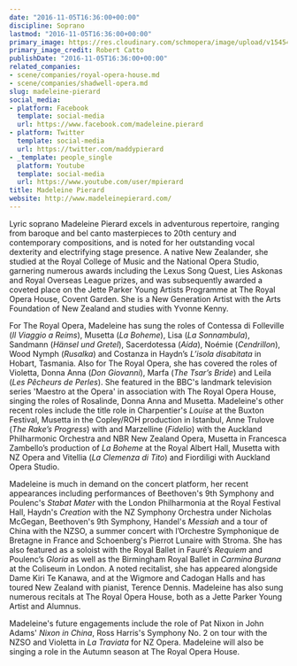 ```yaml
---
date: "2016-11-05T16:36:00+00:00"
discipline: Soprano
lastmod: "2016-11-05T16:36:00+00:00"
primary_image: https://res.cloudinary.com/schmopera/image/upload/v1545409169/media/webhook-uploads/1478363608634/c5cc4c_fa6d15bc63b74f3f9b31fad5da5047d1.jpg.jpg
primary_image_credit: Robert Catto
publishDate: "2016-11-05T16:36:00+00:00"
related_companies:
- scene/companies/royal-opera-house.md
- scene/companies/shadwell-opera.md
slug: madeleine-pierard
social_media:
- platform: Facebook
  template: social-media
  url: https://www.facebook.com/madeleine.pierard
- platform: Twitter
  template: social-media
  url: https://twitter.com/maddypierard
- _template: people_single
  platform: Youtube
  template: social-media
  url: https://www.youtube.com/user/mpierard
title: Madeleine Pierard
website: http://www.madeleinepierard.com/
---
```


Lyric soprano Madeleine Pierard excels in adventurous repertoire, ranging from baroque and bel canto masterpieces to 20th century and contemporary compositions, and is noted for her outstanding vocal dexterity and electrifying stage presence. A native New Zealander, she studied at the Royal College of Music and the National Opera Studio, garnering numerous awards including the Lexus Song Quest, Lies Askonas and Royal Overseas League prizes, and was subsequently awarded a coveted place on the Jette Parker Young Artists Programme at The Royal Opera House, Covent Garden. She is a New Generation Artist with the Arts Foundation of New Zealand and studies with Yvonne Kenny.
 
For The Royal Opera, Madeleine has sung the roles of Contessa di Folleville (*Il Viaggio a Reims*),  Musetta (*La Boheme*),  Lisa (*La Sonnambula*), Sandmann (*Hänsel und Gretel*),  Sacerdotessa (*Aida*), Noémie (*Cendrillon*), Wood Nymph (*Rusalka*) and Costanza in Haydn’s *L’isola disabitata* in Hobart, Tasmania. Also for The Royal Opera, she has covered the roles of Violetta, Donna Anna (*Don  Giovanni*), Marfa (*The Tsar’s  Bride*) and Leila (*Les Pêcheurs de Perles*).  She featured in the BBC's landmark television series 'Maestro at the Opera' in association with The Royal Opera House, singing the roles of Rosalinde, Donna Anna and Musetta. Madeleine's other recent roles include the title role in Charpentier's *Louise* at the Buxton Festival, Musetta in the Copley/ROH production in Istanbul, Anne Trulove (*The Rake’s Progress*) with and Marzelline (*Fidelio*) with the Auckland Philharmonic Orchestra and NBR New Zealand Opera, Musetta in Francesca Zambello’s production of *La Boheme* at the Royal Albert Hall, Musetta with NZ Opera and Vitellia (*La Clemenza di Tito*)  and Fiordiligi with Auckland Opera Studio.
 
Madeleine is much in demand on the concert platform, her recent appearances including performances of Beethoven's 9th Symphony and Poulenc's *Stabat Mater*  with the London Philharmonia at the Royal Festival Hall, Haydn's *Creation* with the NZ Symphony Orchestra under Nicholas McGegan, Beethoven's 9th Symphony, Handel's *Messiah*  and a tour of China with the NZSO, a summer concert with l’Orchestre Symphonique de Bretagne in France and Schoenberg's Pierrot Lunaire  with Stroma. She has also featured as a soloist with the Royal Ballet in Fauré’s *Requiem*  and Poulenc’s *Gloria* as well as the Birmingham Royal Ballet in *Carmina Burana* at the Coliseum in London.  A noted recitalist, she has appeared alongside Dame Kiri Te Kanawa, and at the Wigmore and Cadogan Halls and has toured New Zealand with pianist, Terence Dennis. Madeleine has also sung numerous recitals at The Royal Opera House, both as a Jette Parker Young Artist and Alumnus.
 
Madeleine's future engagements include the role of Pat Nixon in John Adams' *Nixon in China*, Ross Harris's Symphony No. 2  on tour with the NZSO and Violetta in *La Traviata* for NZ Opera. Madeleine will also be singing a role in the Autumn season at The Royal Opera House.

